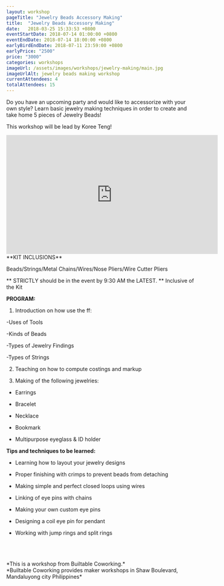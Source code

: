 ```yaml
---
layout: workshop
pageTitle: "Jewelry Beads Accessory Making"
title:  "Jewelry Beads Accessory Making"
date:   2018-03-25 15:33:53 +0800
eventStartDate: 2018-07-14 01:00:00 +0800
eventEndDate: 2018-07-14 18:00:00 +0800
earlyBirdEndDate: 2018-07-11 23:59:00 +0800
earlyPrice: "2500"
price: "3000"
categories: workshops
imageUrl: /assets/images/workshops/jewelry-making/main.jpg
imageUrlAlt: jewelry beads making workshop
currentAttendees: 4
totalAttendees: 15
---
```




Do you have an upcoming party and would like to accessorize with your own style? Learn basic jewelry making techniques in order to create and take home 5 pieces of Jewelry Beads! 

This workshop will be lead by Koree Teng!


<iframe width="560" height="315" src="https://www.youtube.com/embed/fegPdtQ_-dY" frameborder="0" allow="autoplay; encrypted-media" allowfullscreen></iframe>
**KIT INCLUSIONS**

Beads/Strings/Metal Chains/Wires/Nose Pliers/Wire Cutter Pliers

** STRICTLY should be in the event by 9:30 AM the LATEST.
** Inclusive of the Kit

**PROGRAM:**

1. Introduction on how use the ff:

-Uses of Tools

-Kinds of Beads

-Types of Jewelry Findings

-Types of Strings

2. Teaching on how to compute costings and markup

3. Making of the following jewelries:

- Earrings

- Bracelet

- Necklace

- Bookmark

- Multipurpose eyeglass & ID holder

**Tips and techniques to be learned:**

- Learning how to layout your jewelry designs

- Proper finishing with crimps to prevent beads from detaching

- Making simple and perfect closed loops using wires

- Linking of eye pins with chains

- Making your own custom eye pins

- Designing a coil eye pin for pendant

- Working with jump rings and split rings





<br>
<br>
<br>
*This is a  workshop from Builtable Coworking.*
<br>
*Builtable Coworking provides maker workshops in Shaw Boulevard, Mandaluyong city Philippines* 